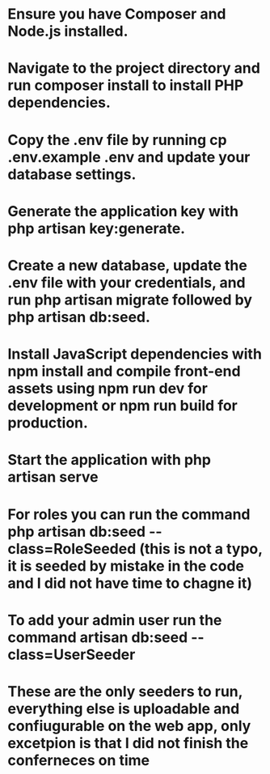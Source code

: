 # Ensure you have Composer and Node.js installed.

# Navigate to the project directory and run composer install to install PHP dependencies.

# Copy the .env file by running cp .env.example .env and update your database settings.

# Generate the application key with php artisan key:generate.

# Create a new database, update the .env file with your credentials, and run php artisan migrate followed by php artisan db:seed.

# Install JavaScript dependencies with npm install and compile front-end assets using npm run dev for development or npm run build for production.

# Start the application with php artisan serve

# For roles you can run the command php artisan db:seed --class=RoleSeeded (this is not a typo, it is seeded by mistake in the code and I did not have time to chagne it)

# To add your admin user run the command artisan db:seed --class=UserSeeder

# These are the only seeders to run, everything else is uploadable and confiugurable on the web app, only excetpion is that I did not finish the conferneces on time
